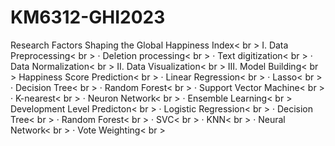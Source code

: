 # KM6312-GHI2023
Research Factors Shaping the Global Happiness Index< br >
Ⅰ. Data Preprocessing< br >
· Deletion processing< br >
· Text digitization< br >
· Data Normalization< br >
Ⅱ. Data Visualization< br >
Ⅲ. Model Building< br >
Happiness Score Prediction< br >
· Linear Regression< br >
· Lasso< br >
· Decision Tree< br >
· Random Forest< br >
· Support Vector Machine< br >
· K-nearest< br >
· Neuron Network< br >
· Ensemble Learning< br >
Development Level Predicton< br >
· Logistic Regression< br >
· Decision Tree< br >
· Random Forest< br >
· SVC< br >
· KNN< br >
· Neural Network< br >
· Vote Weighting< br >
